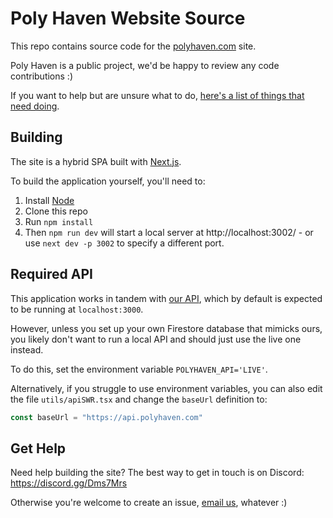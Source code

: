 # Poly Haven Website Source

This repo contains source code for the [polyhaven.com](https://polyhaven.com) site.

Poly Haven is a public project, we'd be happy to review any code contributions :)

If you want to help but are unsure what to do, [here's a list of things that need doing](https://github.com/Poly-Haven/polyhaven.com/projects/1).


## Building

The site is a hybrid SPA built with [Next.js](https://nextjs.org/).

To build the application yourself, you'll need to:

1. Install [Node](https://nodejs.org/en/)
2. Clone this repo
3. Run `npm install`
4. Then `npm run dev` will start a local server at http://localhost:3002/ - or use `next dev -p 3002` to specify a different port.


## Required API

This application works in tandem with [our API](https://github.com/Poly-Haven/Public-API), which by default is expected to be running at `localhost:3000`.

However, unless you set up your own Firestore database that mimicks ours, you likely don't want to run a local API and should just use the live one instead.

To do this, set the environment variable `POLYHAVEN_API='LIVE'`.

Alternatively, if you struggle to use environment variables, you can also edit the file `utils/apiSWR.tsx` and change the `baseUrl` definition to:

```js
const baseUrl = "https://api.polyhaven.com"
```


## Get Help

Need help building the site? The best way to get in touch is on Discord: https://discord.gg/Dms7Mrs

Otherwise you're welcome to create an issue, [email us](https://polyhaven.com/about-contact), whatever :)
